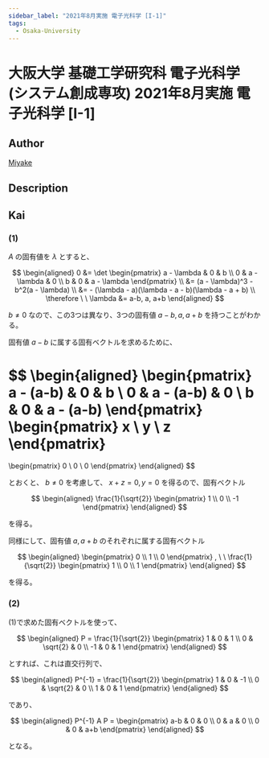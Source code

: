 ```yaml
---
sidebar_label: "2021年8月実施 電子光科学 [I-1]"
tags:
  - Osaka-University
---
```

# 大阪大学 基礎工学研究科 電子光科学 (システム創成専攻) 2021年8月実施 電子光科学 \[I-1\]

## **Author**
[Miyake](https://miyake.github.io/exams/index.html)

## **Description**

## **Kai**
### (1)
$A$ の固有値を $\lambda$ とすると、

$$
  \begin{aligned}
  0
  &= \det \begin{pmatrix}
  a - \lambda & 0 & b \\ 0 & a - \lambda & 0 \\ b & 0 & a - \lambda
  \end{pmatrix}
  \\
  &= (a - \lambda)^3 - b^2(a - \lambda)
  \\
  &= - (\lambda - a)(\lambda - a - b)(\lambda - a + b)
  \\
  \therefore \ \ 
  \lambda &= a-b, a, a+b
  \end{aligned}
$$

$b \ne 0$ なので、この3つは異なり、3つの固有値 $a-b,a,a+b$ を持つことがわかる。

固有値 $a-b$ に属する固有ベクトルを求めるために、

$$
  \begin{aligned}
  \begin{pmatrix}
  a - (a-b) & 0 & b \\ 0 & a - (a-b) & 0 \\ b & 0 & a - (a-b)
  \end{pmatrix}
  \begin{pmatrix} x \\ y \\ z \end{pmatrix}
  =
  \begin{pmatrix} 0 \\ 0 \\ 0 \end{pmatrix}
  \end{aligned}
$$

とおくと、 $b \ne 0$ を考慮して、 $x+z=0, y=0$ を得るので、固有ベクトル

$$
  \begin{aligned}
  \frac{1}{\sqrt{2}} \begin{pmatrix} 1 \\ 0 \\ -1 \end{pmatrix}
  \end{aligned}
$$

を得る。

同様にして、固有値 $a, a+b$ のそれぞれに属する固有ベクトル

$$
  \begin{aligned}
  \begin{pmatrix} 0 \\ 1 \\ 0 \end{pmatrix}
  , \ \ 
  \frac{1}{\sqrt{2}} \begin{pmatrix} 1 \\ 0 \\ 1 \end{pmatrix}
  \end{aligned}
$$

を得る。

### (2)
(1)で求めた固有ベクトルを使って、

$$
  \begin{aligned}
  P = \frac{1}{\sqrt{2}} \begin{pmatrix} 1 & 0 & 1 \\ 0 & \sqrt{2} & 0 \\ -1 & 0 & 1 \end{pmatrix}
  \end{aligned}
$$

とすれば、これは直交行列で、

$$
  \begin{aligned}
  P^{-1} = \frac{1}{\sqrt{2}} \begin{pmatrix} 1 & 0 & -1 \\ 0 & \sqrt{2} & 0 \\ 1 & 0 & 1 \end{pmatrix}
  \end{aligned}
$$

であり、

$$
  \begin{aligned}
  P^{-1} A P = \begin{pmatrix} a-b & 0 & 0 \\ 0 & a & 0 \\ 0 & 0 & a+b \end{pmatrix}
  \end{aligned}
$$

となる。